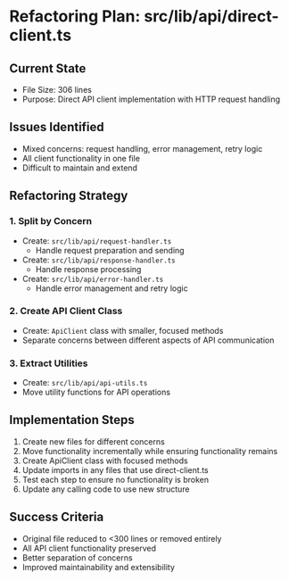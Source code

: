# Refactoring Plan: src/lib/api/direct-client.ts

## Current State
- File Size: 306 lines
- Purpose: Direct API client implementation with HTTP request handling

## Issues Identified
- Mixed concerns: request handling, error management, retry logic
- All client functionality in one file
- Difficult to maintain and extend

## Refactoring Strategy

### 1. Split by Concern
- Create: `src/lib/api/request-handler.ts`
  - Handle request preparation and sending
- Create: `src/lib/api/response-handler.ts`
  - Handle response processing
- Create: `src/lib/api/error-handler.ts`
  - Handle error management and retry logic

### 2. Create API Client Class
- Create: `ApiClient` class with smaller, focused methods
- Separate concerns between different aspects of API communication

### 3. Extract Utilities
- Create: `src/lib/api/api-utils.ts`
- Move utility functions for API operations

## Implementation Steps
1. Create new files for different concerns
2. Move functionality incrementally while ensuring functionality remains
3. Create ApiClient class with focused methods
4. Update imports in any files that use direct-client.ts
5. Test each step to ensure no functionality is broken
6. Update any calling code to use new structure

## Success Criteria
- Original file reduced to <300 lines or removed entirely
- All API client functionality preserved
- Better separation of concerns
- Improved maintainability and extensibility